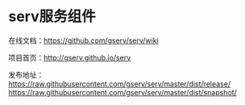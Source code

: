 # serv服务组件

在线文档：https://github.com/gserv/serv/wiki		

项目首页：http://gserv.github.io/serv		

发布地址：
	https://raw.githubusercontent.com/gserv/serv/master/dist/release/    
	https://raw.githubusercontent.com/gserv/serv/master/dist/snapshot/    
	